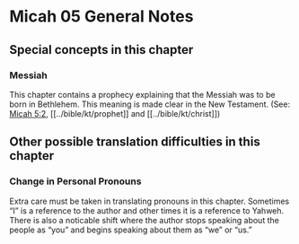 # Micah 05 General Notes
## Special concepts in this chapter

### Messiah
This chapter contains a prophecy explaining that the Messiah was to be born in Bethlehem. This meaning is made clear in the New Testament. (See: [Micah 5:2](../../mic/05/02.md), [[../bible/kt/prophet]] and [[../bible/kt/christ]])

## Other possible translation difficulties in this chapter

### Change in Personal Pronouns
Extra care must be taken in translating pronouns in this chapter. Sometimes “I” is a reference to the author and other times it is a reference to Yahweh. There is also a noticable shift where the author stops speaking about the people as “you” and begins speaking about them as “we” or “us.”